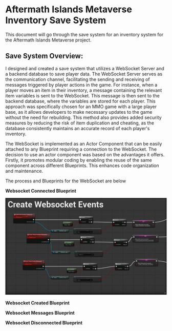 # Aftermath Islands Metaverse Inventory Save System

This document will go through the save system for an inventory system for the Aftermath Islands Metaverse project. 

## Save System Overview:
I designed and created a save system that utilizes a WebSocket Server and a backend database to save player data. The WebSocket Server serves as the communication channel, facilitating the sending and receiving of messages triggered by player actions in the game. For instance, when a player moves an item in their inventory, a message containing the relevant item variables is sent to the WebSocket. This message is then sent to the backend database, where the variables are stored for each player. This approach was specifically chosen for an MMO game with a large player base, as it allows developers to make necessary updates to the game without the need for rebuilding. This method also provides added security measures by reducing the risk of item duplication and cheating, as the database consistently maintains an accurate record of each player's inventory.

The WebSocket is implemented as an Actor Component that can be easily attached to any Blueprint requiring a connection to the WebSocket. The decision to use an actor component was based on the advantages it offers. Firstly, it promotes modular coding by enabling the reuse of the same component across different Blueprints. This enhances code organization and maintenance. 

The process and Blueprints for the WebSocket are below

**Websocket Connected Blueprint**

![Alt text](WebSocket_Connected.png)

**Websocket Created Blueprint**

**Websocket Messages Blueprint**

**Websocket Disconnected Blueprint**